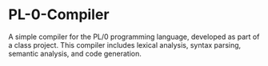 # PL-0-Compiler
A simple compiler for the PL/0 programming language, developed as part of a class project. This compiler includes lexical analysis, syntax parsing, semantic analysis, and code generation.
